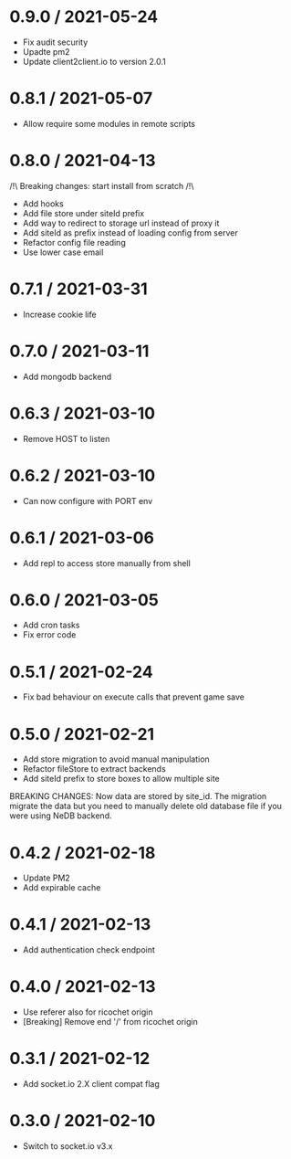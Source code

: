 
0.9.0 / 2021-05-24
==================

  * Fix audit security
  * Upadte pm2
  * Update client2client.io to version 2.0.1

0.8.1 / 2021-05-07
==================

  * Allow require some modules in remote scripts

0.8.0 / 2021-04-13
==================

/!\ Breaking changes: start install from scratch /!\

  * Add hooks
  * Add file store under siteId prefix
  * Add way to redirect to storage url instead of proxy it
  * Add siteId as prefix instead of loading config from server
  * Refactor config file reading
  * Use lower case email

0.7.1 / 2021-03-31
==================

  * Increase cookie life

0.7.0 / 2021-03-11
==================

  * Add mongodb backend

0.6.3 / 2021-03-10
==================

  * Remove HOST to listen

0.6.2 / 2021-03-10
==================

  * Can now configure with PORT env

0.6.1 / 2021-03-06
==================

  * Add repl to access store manually from shell

0.6.0 / 2021-03-05
==================

  * Add cron tasks
  * Fix error code

0.5.1 / 2021-02-24
==================

  * Fix bad behaviour on execute calls that prevent game save

0.5.0 / 2021-02-21
==================

  * Add store migration to avoid manual manipulation
  * Refactor fileStore to extract backends
  * Add siteId prefix to store boxes to allow multiple site

BREAKING CHANGES:
Now data are stored by site_id. The migration migrate the 
data but you need to manually delete old database file
if you were using NeDB backend.

0.4.2 / 2021-02-18
==================

  * Update PM2
  * Add expirable cache

0.4.1 / 2021-02-13
==================

  * Add authentication check endpoint

0.4.0 / 2021-02-13
==================

  * Use referer also for ricochet origin
  * [Breaking] Remove end '/' from ricochet origin

0.3.1 / 2021-02-12
==================

  * Add socket.io 2.X client compat flag

0.3.0 / 2021-02-10
==================

  * Switch to socket.io v3.x

